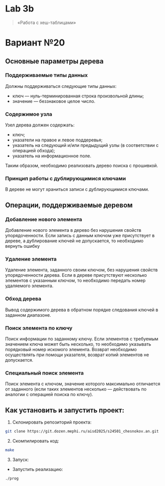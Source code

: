 # Lab 3b

> «Работа с хеш-таблицами»

# Вариант №20
## Основные параметры дерева
### Поддерживаемые типы данных

Должны поддерживаться следующие типы данных:

+ ключ — нуль-терминированная строка произвольной длины;
+ значение — беззнаковое целое число.

### Содержимое узла

Узел дерева должен содержать:

+ ключ;
+ указатели на правое и левое поддеревья;
+ указатель на следующий и/или предыдущий узлы (в соответствии с операцией обхода);
+ указатель на информационное поле.

Таким образом, необходимо реализовать дерево поиска с прошивкой.

### Принцип работы с дублирующимися ключами

В дереве не могут храниться записи с дублирующимися ключами.

## Операции, поддерживаемые деревом

### Добавление нового элемента

Добавление нового элемента в дерево без нарушения свойств упорядоченности. Если запись с данным ключом уже присутствует в дереве, а дублирование ключей не допускается, то необходимо вернуть ошибку

### Удаление элемента

Удаление элемента, заданного своим ключом, без нарушения свойств упорядоченности дерева. Если в дереве присутствуют несколько элементов с указанным ключом, то необходимо передать номер удаляемого элемента.

### Обход дерева

Вывод содержимого дерева в обратном порядке следования ключей в заданном диапазоне.

### Поиск элемента по ключу

Поиск информации по заданному ключу. Если элементов с требуемым значением ключа может быть несколько, то необходимо указывать порядковый номер искомого элемента. Возврат необходимо осуществлять при помощи указателя, возврат копий элементов не допускается.

### Специальный поиск элемента

Поиск элемента с ключом, значение которого максимально отличается от заданного (если таких
элементов несколько — действовать по аналогии с операцией поиска по ключу).

## Как установить и запустить проект:
1. Склонировать репозиторий проекта:
```bash
git clone https://git.dozen.mephi.ru/aisd2025/s24501_chesnokov.an.git
```
2. Скомпилировать код:
```bash
make
```

3. Запуск:
- Запустить реализацию:
```bash
./prog
```

